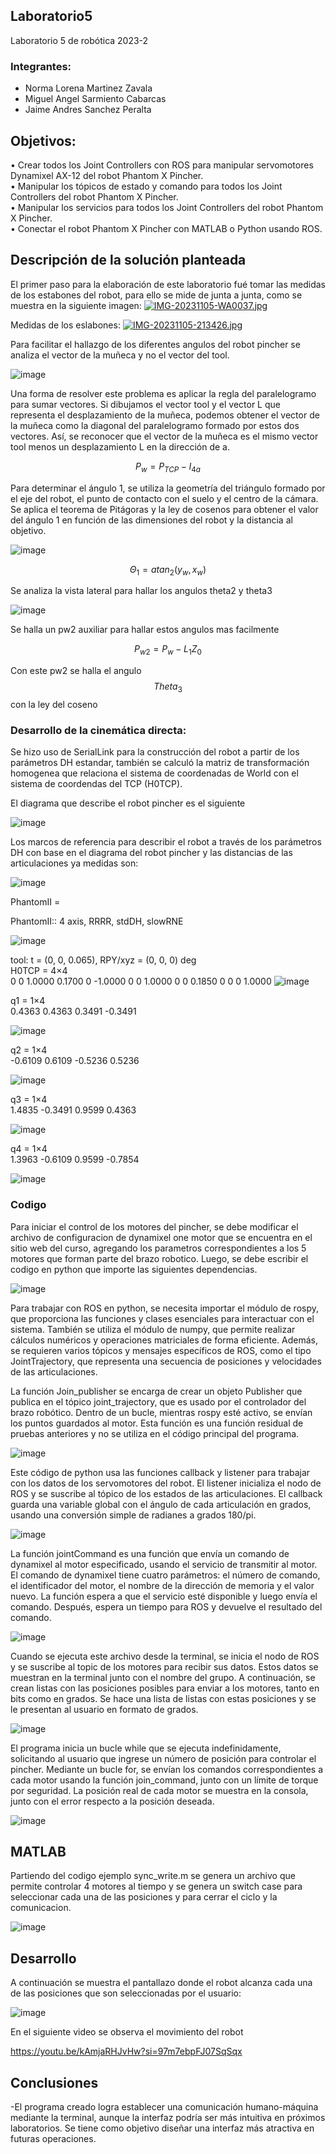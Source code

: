 ## Laboratorio5
Laboratorio 5 de robótica 2023-2

### Integrantes: 
- Norma Lorena Martinez Zavala
- Miguel Angel Sarmiento Cabarcas
- Jaime Andres Sanchez Peralta

## Objetivos:
• Crear todos los Joint Controllers con ROS para manipular servomotores Dynamixel AX-12 del robot Phantom X Pincher. <br>
• Manipular los tópicos de estado y comando para todos los Joint Controllers del robot Phantom X Pincher. <br>
• Manipular los servicios para todos los Joint Controllers del robot Phantom X Pincher. <br>
• Conectar el robot Phantom X Pincher con MATLAB o Python usando ROS. <br>

## Descripción de la solución planteada
El primer paso para la elaboración de este laboratorio fué tomar las medidas de los estabones del robot, para ello se mide de junta a junta, como se muestra en la siguiente imagen:
[![IMG-20231105-WA0037.jpg](https://i.postimg.cc/3wGRwpRx/IMG-20231105-WA0037.jpg)](https://postimg.cc/CZFYPRk3)

Medidas de los eslabones:
[![IMG-20231105-213426.jpg](https://i.postimg.cc/RZcyVZmz/IMG-20231105-213426.jpg)](https://postimg.cc/hXtp2ghC)

Para facilitar el hallazgo de los diferentes angulos del robot pincher se analiza el vector de la muñeca y no el vector del tool.

![image](https://github.com/jasp311/Laboratorio_5/assets/47614570/9c773d14-1cf8-4869-b974-c6a3810e9783)

Una forma de resolver este problema es aplicar la regla del paralelogramo para sumar vectores. Si dibujamos el vector tool y el vector L que representa el desplazamiento de la muñeca, podemos obtener el vector de la muñeca como la diagonal del paralelogramo formado por estos dos vectores. Así, se reconocer que el vector de la muñeca es el mismo vector tool menos un desplazamiento L en la dirección de a.

$$ P_{w} = P_{TCP} - I_{4a} $$

Para determinar el ángulo 1, se utiliza la geometría del triángulo formado por el eje del robot, el punto de contacto con el suelo y el centro de la cámara. Se aplica el teorema de Pitágoras y la ley de cosenos para obtener el valor del ángulo 1 en función de las dimensiones del robot y la distancia al objetivo.

![image](https://github.com/jasp311/Laboratorio_5/assets/47614570/25b02a56-51e3-4bae-ad36-d4b6ed4af76a)

$$ \Theta_{1} = atan_{2} (y_{w},x_{w}) $$

Se analiza la vista lateral para hallar los angulos theta2 y theta3

![image](https://github.com/jasp311/Laboratorio_5/assets/47614570/fb857897-b6a8-42c5-a6ab-ab055d124c8c)

Se halla un pw2 auxiliar para hallar estos angulos mas facilmente

$$ P_{w2} = P_{w}-L_{1}Z_{0} $$

Con este pw2 se halla el angulo $$ Theta_{3} $$ con la ley del coseno





### Desarrollo de la cinemática directa:
  Se hizo uso de SerialLink para la construcción del robot a partir de los parámetros DH estandar, también se calculó la matriz de transformación homogenea que relaciona el sistema de coordenadas de World con el sistema de coordendas del TCP (H0TCP).

El diagrama que describe el robot pincher es el siguiente

![image](https://github.com/misarmientoc/Robotica_lab4/assets/47614570/6162ab67-abc2-4dc4-8b96-21609a8b636e)

Los marcos de referencia para describir el robot a través de los parámetros DH con base en el diagrama del robot pincher y las distancias de las articulaciones ya medidas son:

![image](https://github.com/misarmientoc/Robotica_lab4/assets/47614570/c49ea090-709e-4f3c-8de1-5d870d302a63)

   
PhantomII = 
 
PhantomII:: 4 axis, RRRR, stdDH, slowRNE    

![image](https://github.com/misarmientoc/Robotica_lab4/assets/66492359/843327aa-e4e1-46a6-a2d1-cabc713166d0)

tool:    t = (0, 0, 0.065), RPY/xyz = (0, 0, 0) deg              
H0TCP = 4×4    
         0         0    1.0000    0.1700
         0   -1.0000         0         0
    1.0000         0         0    0.1850
         0         0         0    1.0000
![image](https://github.com/misarmientoc/Robotica_lab4/assets/66492359/ff1c7bb9-377d-452d-9310-5b32cccaa4ff)

q1 = 1×4    
    0.4363    0.4363    0.3491   -0.3491

![image](https://github.com/misarmientoc/Robotica_lab4/assets/66492359/e0d103f8-926c-4bb7-a70d-9254cd78d199)

q2 = 1×4    
   -0.6109    0.6109   -0.5236    0.5236

![image](https://github.com/misarmientoc/Robotica_lab4/assets/66492359/237de157-f726-470d-93ea-dac8150d4ea1)

q3 = 1×4    
    1.4835   -0.3491    0.9599    0.4363

![image](https://github.com/misarmientoc/Robotica_lab4/assets/66492359/680b1cc3-031e-4e9c-a35e-d972ffa991c5)

q4 = 1×4    
    1.3963   -0.6109    0.9599   -0.7854

![image](https://github.com/misarmientoc/Robotica_lab4/assets/66492359/eaf9adae-992d-462c-97e7-76bd1df93aa4)

### Codigo
Para iniciar el control de los motores del pincher, se debe modificar el archivo de configuracion de dynamixel one motor que se encuentra en el sitio web del curso, agregando los parametros correspondientes a los 5 motores que forman parte del brazo robotico. Luego, se debe escribir el codigo en python que importe las siguientes dependencias.

![image](https://github.com/misarmientoc/Robotica_lab4/assets/47614570/958b992b-c6d7-441f-a657-740494cdee87)

Para trabajar con ROS en python, se necesita importar el módulo de rospy, que proporciona las funciones y clases esenciales para interactuar con el sistema. También se utiliza el módulo de numpy, que permite realizar cálculos numéricos y operaciones matriciales de forma eficiente. Además, se requieren varios tópicos y mensajes específicos de ROS, como el tipo JointTrajectory, que representa una secuencia de posiciones y velocidades de las articulaciones.

La función Join_publisher se encarga de crear un objeto Publisher que publica en el tópico joint_trajectory, que es usado por el controlador del brazo robótico. Dentro de un bucle, mientras rospy esté activo, se envían los puntos guardados al motor. Esta función es una función residual de pruebas anteriores y no se utiliza en el código principal del programa.

![image](https://github.com/misarmientoc/Robotica_lab4/assets/47614570/ba88d020-1ab9-424c-a642-13c2025a69a1)

Este código de python usa las funciones callback y listener para trabajar con los datos de los servomotores del robot. El listener inicializa el nodo de ROS y se suscribe al tópico de los estados de las articulaciones. El callback guarda una variable global con el ángulo de cada articulación en grados, usando una conversión simple de radianes a grados 180/pi.

![image](https://github.com/misarmientoc/Robotica_lab4/assets/47614570/3d024ba0-7000-4a51-9198-30e1567ef9ab)

La función jointCommand es una función que envía un comando de dynamixel al motor especificado, usando el servicio de transmitir al motor. El comando de dynamixel tiene cuatro parámetros: el número de comando, el identificador del motor, el nombre de la dirección de memoria y el valor nuevo. La función espera a que el servicio esté disponible y luego envía el comando. Después, espera un tiempo para ROS y devuelve el resultado del comando.

![image](https://github.com/misarmientoc/Robotica_lab4/assets/47614570/33878b69-5e9c-4a71-95d5-8dc469c4f5b9)

Cuando se ejecuta este archivo desde la terminal, se inicia el nodo de ROS y se suscribe al topic de los motores para recibir sus datos. Estos datos se muestran en la terminal junto con el nombre del grupo. A continuación, se crean listas con las posiciones posibles para enviar a los motores, tanto en bits como en grados. Se hace una lista de listas con estas posiciones y se le presentan al usuario en formato de grados.

![image](https://github.com/misarmientoc/Robotica_lab4/assets/47614570/9c6f4692-7118-4b62-ac13-b16f3b355628)

El programa inicia un bucle while que se ejecuta indefinidamente, solicitando al usuario que ingrese un número de posición para controlar el pincher. Mediante un bucle for, se envían los comandos correspondientes a cada motor usando la función join_command, junto con un límite de torque por seguridad. La posición real de cada motor se muestra en la consola, junto con el error respecto a la posición deseada.

![image](https://github.com/misarmientoc/Robotica_lab4/assets/47614570/d73783f0-8dd3-49e4-95fb-688f516ae5c5)

## MATLAB

Partiendo del codigo ejemplo sync_write.m se genera un archivo que permite controlar 4  motores al tiempo y se genera un switch case para seleccionar cada una de las posiciones y para cerrar el ciclo  y la comunicacion.

![image](https://github.com/misarmientoc/Robotica_lab4/assets/47614570/6fda32ef-cdd8-42ed-a904-42a767216e08)



## Desarrollo

A continuación se muestra el pantallazo donde el robot alcanza cada una de las posiciones que son seleccionadas por el usuario:

![image](https://github.com/misarmientoc/Robotica_lab4/assets/47614570/417cc620-1d4d-4786-a331-3a7a1c268bd7)

En el siguiente video se observa el movimiento del robot

https://youtu.be/kAmjaRHJvHw?si=97m7ebpFJ07SqSqx

## Conclusiones

-El programa creado logra establecer una comunicación humano-máquina mediante la terminal, aunque la interfaz podría ser más intuitiva en próximos laboratorios. Se tiene como objetivo diseñar una interfaz más atractiva en futuras operaciones.

